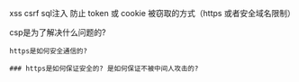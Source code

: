xss
csrf
sql注入
防止 token 或 cookie 被窃取的方式（https 或者安全域名限制）

  csp是为了解决什么问题的?


    https是如何安全通信的?

    ### https是如何保证安全的? 是如何保证不被中间人攻击的?